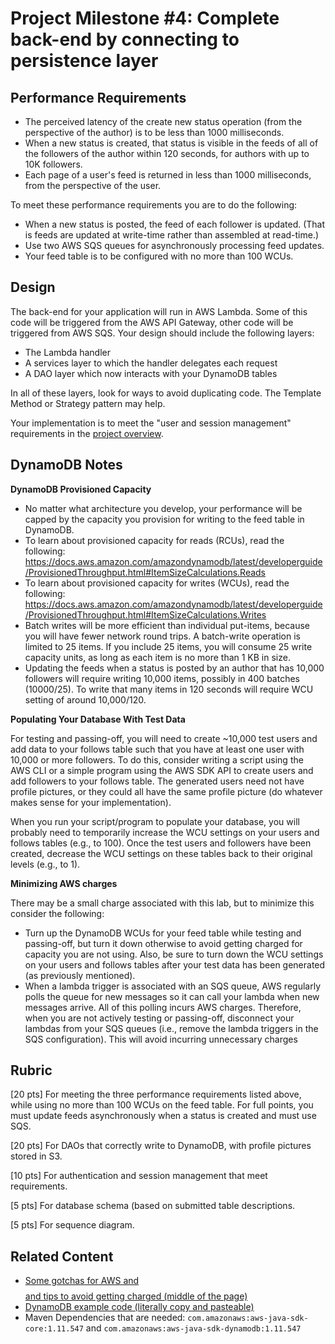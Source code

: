 # Project Milestone #4: Complete back-end by connecting to persistence layer

## Performance Requirements
* The perceived latency of the create new status operation (from the perspective of the author) is to be less than 1000 milliseconds.
* When a new status is created, that status is visible in the feeds of all of the followers of the author within 120 seconds, for authors with up to 10K followers.
* Each page of a user's feed is returned in less than 1000 milliseconds, from the perspective of the user.

To meet these performance requirements you are to do the following:
* When a new status is posted, the feed of each follower is updated. (That is feeds are updated at write-time rather than assembled at read-time.)
* Use two AWS SQS queues for asynchronously processing feed updates.
* Your feed table is to be configured with no more than 100 WCUs.

## Design
The back-end for your application will run in AWS Lambda. Some of this code will be triggered from the AWS API Gateway, other code will be triggered from AWS SQS. Your design should include the following layers:

* The Lambda handler
* A services layer to which the handler delegates each request
* A DAO layer which now interacts with your DynamoDB tables

In all of these layers, look for ways to avoid duplicating code. The Template Method or Strategy pattern may help.

Your implementation is to meet the "user and session management" requirements in the [project overview](../../README.md).

## DynamoDB Notes
**DynamoDB Provisioned Capacity**

* No matter what architecture you develop, your performance will be capped by the capacity you provision for writing to the feed table in DynamoDB.
* To learn about provisioned capacity for reads (RCUs), read the following: https://docs.aws.amazon.com/amazondynamodb/latest/developerguide/ProvisionedThroughput.html#ItemSizeCalculations.Reads
* To learn about provisioned capacity for writes (WCUs), read the following: https://docs.aws.amazon.com/amazondynamodb/latest/developerguide/ProvisionedThroughput.html#ItemSizeCalculations.Writes
* Batch writes will be more efficient than individual put-items, because you will have fewer network round trips. A batch-write operation is limited to 25 items. If you include 25 items, you will consume 25 write capacity units, as long as each item is no more than 1 KB in size.
* Updating the feeds when a status is posted by an author that has 10,000 followers will require writing 10,000 items, possibly in 400 batches (10000/25). To write that many items in 120 seconds will require WCU setting of around 10,000/120.

**Populating Your Database With Test Data**

For testing and passing-off, you will need to create ~10,000 test users and add data to your follows table such that you have at least one user with 10,000 or more followers.  To do this, consider writing a script using the AWS CLI or a simple program using the AWS SDK API to create users and add followers to your follows table.  The generated users need not have profile pictures, or they could all have the same profile picture (do whatever makes sense for your implementation).

When you run your script/program to populate your database, you will probably need to temporarily increase the WCU settings on your users and follows tables (e.g., to 100).  Once the test users and followers have been created, decrease the WCU settings on these tables back to their original levels (e.g., to 1).

**Minimizing AWS charges**

There may be a small charge associated with this lab, but to minimize this consider the following:
* Turn up the DynamoDB WCUs for your feed table while testing and passing-off, but turn it down otherwise to avoid getting charged for capacity you are not using.  Also, be sure to turn down the WCU settings on your users and follows tables after your test data has been generated (as previously mentioned).
* When a lambda trigger is associated with an SQS queue, AWS regularly polls the queue for new messages so it can call your lambda when new messages arrive.  All of this polling incurs AWS charges.  Therefore, when you are not actively testing or passing-off, disconnect your lambdas from your SQS queues (i.e., remove the lambda triggers in the SQS configuration).  This will avoid incurring unnecessary charges

## Rubric
[20 pts] For meeting the three performance requirements listed above, while using no more than 100 WCUs on the feed table. For full points, you must update feeds asynchronously when a status is created and must use SQS.

[20 pts] For DAOs that correctly write to DynamoDB, with profile pictures stored in S3.

[10 pts] For authentication and session management that meet requirements.

[5 pts] For database schema (based on submitted table descriptions.

[5 pts] For sequence diagram.

## Related Content

* [Some gotchas for AWS and $$$$ and tips to avoid getting charged (middle of the page)](AWS%20and%20Money.md)
* [DynamoDB example code (literally copy and pasteable)](dynamodb-example/)
* Maven Dependencies that are needed: ```com.amazonaws:aws-java-sdk-core:1.11.547``` and ```com.amazonaws:aws-java-sdk-dynamodb:1.11.547```
